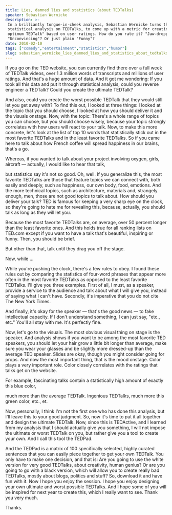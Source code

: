 ```yaml
---
title: Lies, damned lies and statistics (about TEDTalks)
speaker: Sebastian Wernicke
description: >-
 In a brilliantly tongue-in-cheek analysis, Sebastian Wernicke turns the tools of
 statistical analysis on TEDTalks, to come up with a metric for creating "the
 optimum TEDTalk" based on user ratings. How do you rate it? "Jaw-dropping"?
 "Unconvincing"? Or just plain "Funny"?
date: 2010-02-10
tags: ["comedy","entertainment","statistics","humor"]
slug: sebastian_wernicke_lies_damned_lies_and_statistics_about_tedtalks
---
```


If you go on the TED website, you can currently find there over a full week of TEDTalk
videos, over 1.3 million words of transcripts and millions of user ratings. And that's a
huge amount of data. And it got me wondering: If you took all this data and put it through
statistical analysis, could you reverse engineer a TEDTalk? Could you create the ultimate
TEDTalk? 

And also, could you create the worst possible TEDTalk that they would still let you get
away with? To find this out, I looked at three things: I looked at the topic that you
should choose, I looked at how you should deliver it and the visuals onstage. Now, with
the topic: There's a whole range of topics you can choose, but you should choose wisely,
because your topic strongly correlates with how users will react to your talk. Now, to
make this more concrete, let's look at the list of top 10 words that statistically stick
out in the most favorite TEDTalks and in the least favorite TEDTalks. So if you came here
to talk about how French coffee will spread happiness in our brains, that's a go.

Whereas, if you wanted to talk about your project involving oxygen, girls, aircraft —
actually, I would like to hear that talk, 

but statistics say it's not so good. Oh, well. If you generalize this, the most favorite
TEDTalks are those that feature topics we can connect with, both easily and deeply, such
as happiness, our own body, food, emotions. And the more technical topics, such as
architecture, materials and, strangely enough, men, those are not good topics to talk
about. How should you deliver your talk? TED is famous for keeping a very sharp eye on the
clock, so they're going to hate me for revealing this, because, actually, you should talk
as long as they will let you. 

Because the most favorite TEDTalks are, on average, over 50 percent longer than the least
favorite ones. And this holds true for all ranking lists on TED.com except if you want to
have a talk that's beautiful, inspiring or funny. Then, you should be brief.

But other than that, talk until they drag you off the stage.

Now, while ... 

While you're pushing the clock, there's a few rules to obey. I found these rules out by
comparing the statistics of four-word phrases that appear more often in the most favorite
TEDTalks as opposed to the least favorite TEDTalks. I'll give you three examples. First of
all, I must, as a speaker, provide a service to the audience and talk about what I will
give you, instead of saying what I can't have. Secondly, it's imperative that you do not
cite The New York Times. 

And finally, it's okay for the speaker — that's the good news — to fake intellectual
capacity. If I don't understand something, I can just say, "etc., etc." You'll all stay
with me. It's perfectly fine. 

Now, let's go to the visuals. The most obvious visual thing on stage is the speaker. And
analysis shows if you want to be among the most favorite TED speakers, you should let your
hair grow a little bit longer than average, make sure you wear your glasses and be
slightly more dressed-up than the average TED speaker. Slides are okay, though you might
consider going for props. And now the most important thing, that is the mood onstage.
Color plays a very important role. Color closely correlates with the ratings that talks
get on the website. 

For example, fascinating talks contain a statistically high amount of exactly this blue
color, 

much more than the average TEDTalk. Ingenious TEDTalks, much more this green color, etc.,
et. 

Now, personally, I think I'm not the first one who has done this analysis, but I'll leave
this to your good judgment. So, now it's time to put it all together and design the
ultimate TEDTalk. Now, since this is TEDActive, and I learned from my analysis that I
should actually give you something, I will not impose the ultimate or worst TEDTalk on
you, but rather give you a tool to create your own. And I call this tool the TEDPad.

And the TEDPad is a matrix of 100 specifically selected, highly curated sentences that you
can easily piece together to get your own TEDTalk. You only have to make one decision, and
that is: Are you going to use the white version for very good TEDTalks, about creativity,
human genius? Or are you going to go with a black version, which will allow you to create
really bad TEDTalks, mostly about blogs, politics and stuff? So, download it and have fun
with it. Now I hope you enjoy the session. I hope you enjoy designing your own ultimate and
worst possible TEDTalks. And I hope some of you will be inspired for next year to create
this, which I really want to see. Thank you very much.

Thanks.

<!--
ad_duration=3.33
event="TED2010"
external_start_time=0
intro_duration=11.82
is_subtitle_required="False"
is_talk_featured="True"
language="en"
language_swap="False"
native_language="en"
number_of_related_talks=6
number_of_speakers=1
number_of_subtitled_videos=37
number_of_tags=4
number_of_talk_download_languages=37
number_of_talk_more_resources=0
number_of_talk_recommendations=0
number_of_talks_take_actions=0
post_ad_duration=0.83
published_timestamp="2010-04-30 08:59:00"
recording_date="2010-02-10"
speaker_description="Data scientist"
speaker_is_published=1
speaker_name="Sebastian Wernicke"
speaker_what_others_say="Genius and hilarious ..."
talk_name="Lies, damned lies and statistics (about TEDTalks)"
talks_tags=["comedy","entertainment","statistics","humor"]
url_audio="https://download.ted.com/talks/SebastianWernicke_2010A.mp3?apikey=acme-roadrunner"
url_photo_speaker="https://pe.tedcdn.com/images/ted/b701b0306f1618d5a4a768b3fce1832adaac4ec4_254x191.jpg"
url_photo_talk="https://pe.tedcdn.com/images/ted/167464_800x600.jpg"
url_webpage="https://www.ted.com/talks/sebastian_wernicke_lies_damned_lies_and_statistics_about_tedtalks"
video_type_name="TED Stage Talk"
-->